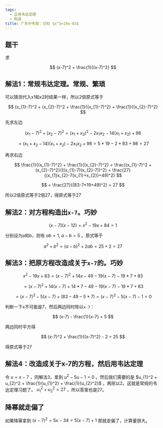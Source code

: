 ```yaml
---
tags:
  - 正用韦达定理
  - 构造
title: 广东中考题：已知 $x^2=19x-83$
---
```

## 题干

求

$$
(x-7)^2 + \frac{1}{(x-7)^2}
$$

## 解法1：常规韦达定理。常规、繁琐

可以猜测代入x1和x2时结果一样，所以2倍原式等于

$$
(x_{1}-7)^2 + (x_{2}-7)^2 + \frac{1}{(x_{1}-7)^2} + \frac{1}{(x_{2}-7)^2}
$$

先求左边

$$
(x_{1}-7)^2 + (x_{2}-7)^2 = (x_{1}+x_{2})^2 - 2x_{1}x_{2} - 14(x_{1}+x_{2}) + 98
$$

$$
= (x_{1}+x_{2}-14)(x_{1}+x_{2}) - 2x_{1}x_{2} + 98 = 5*19 - 2*83 + 98 = 27
$$

再求右边

$$
\frac{1}{(x_{1}-7)^2} + \frac{1}{(x_{2}-7)^2} = \frac{(x_{1}-7)^2 + (x_{2}-7)^2}{((x_{1}-7)(x_{2}-7))^2} = \frac{27}{(x_{1}x_{2}-7(x_{1}+x_{2})+49)^2}
$$

$$
= \frac{27}{(83-7*19+49)^2} = 27
$$

所以2倍原式等于2倍27，得原式等于27

## 解法2：对方程构造出`x-7`。巧妙

$$
(x-7)(x-12) = x^2-19x+84 = 1
$$

分别设为a和b，则有 $ab=1,\ a-b=5$ 。原式等于

$$
a^2 + b^2 = (a-b)^2 + 2ab = 25 + 2 = 27
$$

## 解法3：把原方程改造成关于`x-7`的。巧妙

$$
x^2-19x+83 = (x-7)^2 + 14x - 49 - 19(x-7) - 19*7 + 83
$$

$$
= (x-7)^2 + 14(x-7) + 14*7 - 49 - 19(x-7) - 19*7 + 83
$$

$$
= (x-7)^2 - 5(x-7) + (83 - 49 - 5*7) = (x-7)^2 - 5(x-7) - 1 = 0
$$

判断一下x不可能是7，然后两边同时除以`x-7`：

$$
(x-7) - \frac{1}{x-7} = 5
$$

两边同时平方得

$$
(x-7)^2 + \frac{1}{(x-7)^2} - 2 = 25
$$

得原式等于27

## 解法4：改造成关于x-7的方程，然后用韦达定理

令 $u=x-7$ ，同解法3，拿到 $u^2 - 5u - 1 = 0$ 。然后我们需要的是 $u_{1}^2 + u_{2}^2 + \frac{1}{u_{1}^2} + \frac{1}{u_{2}^2}$ ，再除以2。这就是常规的韦达定理习题了。 $u_{1}^2 + u_{2}^2 = 27$ ，所以答案也是27。

## 降幂就走偏了

如果降幂拿到 $(x-7)^2 = 5x-34 = 5(x-7)+1$ 那就走偏了，计算量很大。